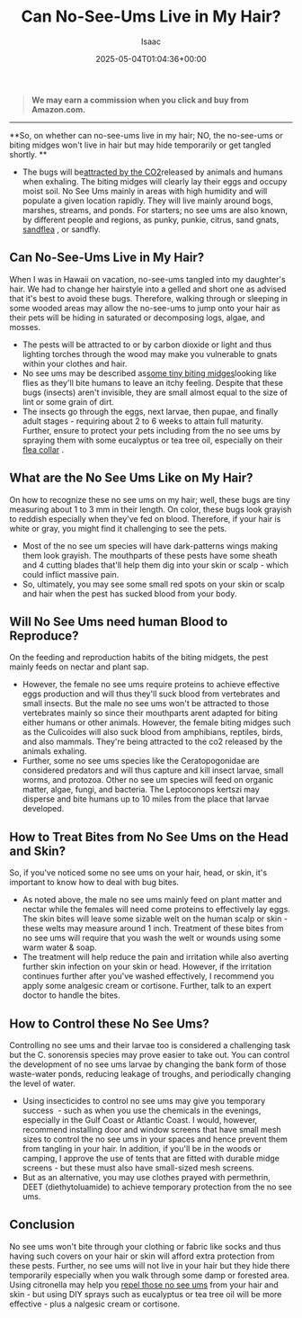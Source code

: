 ﻿---
author: Isaac
layout: post
title: Can No-See-Ums Live in My Hair?
date: '2025-05-04T01:04:36+00:00'
categories:
- Guide
- No See Ums
tags: []
slug: /can-no-see-ums-live-in-my-hair/
lastmod: 2025-05-07T12:21:26+03:00
---
> **We may earn a commission when you click and buy from Amazon.com.**
>

---
**So, on whether can no-see-ums live in my hair; NO, the no-see-ums or biting midges won't live in hair but may hide temporarily or get tangled shortly. **
- The bugs will be[attracted by the CO2](https://extension.entm.purdue.edu/publichealth/insects/bitingmidge.html)released by animals and humans when exhaling. The biting midges will clearly lay their eggs and occupy moist soil.
No See Ums mainly in areas with high humidity and will populate a given location rapidly. They will live mainly around bogs, marshes, streams, and ponds.
For starters; no see ums are also known, by different people and regions, as punky, punkie, citrus, sand gnats,
[sandflea](https://pestpolicy.com/best-spray-for-sand-fleas/)
, or sandfly.
## Can No-See-Ums Live in My Hair?
When I was in Hawaii on vacation, no-see-ums tangled into my daughter's hair. We had to change her hairstyle into a gelled and short one as advised that it's best to avoid these bugs.
Therefore, walking through or sleeping in some wooded areas may allow the no-see-ums to jump onto your hair as their pets will be hiding in saturated or decomposing logs, algae, and mosses.

- The pests will be attracted to or by carbon dioxide or light and thus lighting torches through the wood may make you vulnerable to gnats within your clothes and hair.
- No see ums may be described as[some tiny biting midges](https://pestpolicy.com/can-no-see-ums-live-in-my-hair/)looking like flies as they'll bite humans to leave an itchy feeling.
Despite that these bugs (insects) aren't invisible, they are small almost equal to the size of lint or some grain of dirt.
- The insects go through the eggs, next larvae, then pupae, and finally adult stages - requiring about 2 to 6 weeks to attain full maturity.
Further, ensure to protect your pets including from the no see ums by spraying them with some eucalyptus or tea tree oil, especially on their
[flea collar](https://pestpolicy.com/best-flea-collar-for-dogs/)
.
## What are the No See Ums Like on My Hair?
On how to recognize these no see ums on my hair; well, these bugs are tiny measuring about 1 to 3 mm in their length.
On color, these bugs look grayish to reddish especially when they've fed on blood. Therefore, if your hair is white or gray, you might find it challenging to see the pets.
- Most of the no see um species will have dark-patterns wings making them look grayish.
The mouthparts of these pests have some sheath and 4 cutting blades that'll help them dig into your skin or scalp - which could inflict massive pain.
- So, ultimately, you may see some small red spots on your skin or scalp and hair when the pest has sucked blood from your body.
## Will No See Ums need human Blood to Reproduce?
On the feeding and reproduction habits of the biting midgets, the pest mainly feeds on nectar and plant sap.
- However, the female no see ums require proteins to achieve effective eggs production and will thus they'll suck blood from vertebrates and small insects.
But the male no see ums won't be attracted to those vertebrates mainly so since their mouthparts arent adapted for biting either humans or other animals.
However, the female biting midges such as the Culicoides will also suck blood from amphibians, reptiles, birds, and also mammals. They're being attracted to the co2 released by the animals exhaling.
- Further, some no see ums species like the Ceratopogonidae are considered predators and will thus capture and kill insect larvae, small worms, and protozoa.
Other no see um species will feed on organic matter, algae, fungi, and bacteria. The Leptoconops kertszi may disperse and bite humans up to 10 miles from the place that larvae developed.
## How to Treat Bites from No See Ums on the Head and Skin?
So, if you've noticed some no see ums on your hair, head, or skin, it's important to know how to deal with bug bites.
- As noted above, the male no see ums mainly feed on plant matter and nectar while the females will need come proteins to effectively lay eggs.
The skin bites will leave some sizable welt on the human scalp or skin - these welts may measure around 1 inch.
Treatment of these bites from no see ums will require that you wash the welt or wounds using some warm water & soap.
- The treatment will help reduce the pain and irritation while also averting further skin infection on your skin or head.
However, if the irritation continues further after you've washed effectively, I recommend you apply some analgesic cream or cortisone. Further, talk to an expert doctor to handle the bites.
## How to Control these No See Ums?
Controlling no see ums and their larvae too is considered a challenging task but the C. sonorensis species may prove easier to take out.
You can control the development of no see ums larvae by changing the bank form of those waste-water ponds, reducing leakage of troughs, and periodically changing the level of water.
- Using insecticides to control no see ums may give you temporary success  - such as when you use the chemicals in the evenings, especially in the Gulf Coast or Atlantic Coast.
I would, however, recommend installing door and window screens that have small mesh sizes to control the no see ums in your spaces and hence prevent them from tangling in your hair.
In addition, if you'll be in the woods or camping, I approve the use of tents that are fitted with durable midge screens - but these must also have small-sized mesh screens.
- But as an alternative, you may use clothes prayed with permethrin, DEET (diethytoluamide) to achieve temporary protection from the no see ums.
## Conclusion
No see ums won't bite through your clothing or fabric like socks and thus having such covers on your hair or skin will afford extra protection from these pests.
Further, no see ums will not live in your hair but they hide there temporarily especially when you walk through some damp or forested area.
Using
citronella may help you
[repel those no see ums](https://pestpolicy.com/best-no-see-ums-repellent/)
from your hair and skin - but using DIY sprays such as eucalyptus or tea tree oil will be more effective - plus a
nalgesic cream or cortisone.
